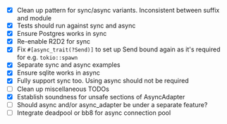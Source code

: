 * [x] Clean up pattern for sync/async variants. Inconsistent between suffix and module
* [x] Tests should run against sync and async
* [x] Ensure Postgres works in sync
* [x] Re-enable R2D2 for sync
* [x] Fix `#[async_trait(?Send)]` to set up Send bound again as it's required for e.g. `tokio::spawn`
* [x] Separate sync and async examples
* [x] Ensure sqlite works in async
* [x] Fully support sync too. Using async should not be required
* [ ] Clean up miscellaneous TODOs
* [x] Establish soundness for unsafe sections of AsyncAdapter
* [ ] Should async and/or async_adapter be under a separate feature?
* [ ] Integrate deadpool or bb8 for async connection pool
